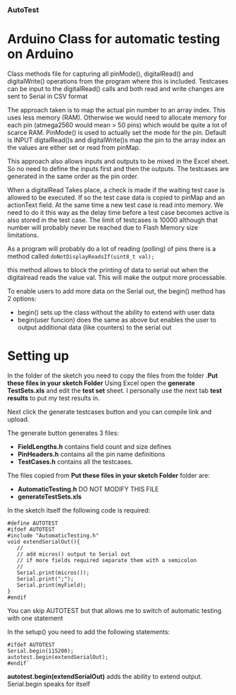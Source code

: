 ### AutoTest

# Arduino Class for automatic testing on Arduino

Class methods file for capturing all pinMode(), digitalRead() and digitalWrite() operations from the program where this is included.
Testcases can be input to the digitalRead() calls and both read and write changes are sent to Serial in CSV format

The approach taken is to map the actual pin number to an array index. This uses less memory (RAM). Otherwise we would need to allocate memory for each pin (atmega2560 would mean > 50 pins) which would be quite a lot of scarce RAM.
PinMode() is used to actually set the mode for the pin. Default is INPUT
digtalRead()s and digitalWrite()s map the pin to the array index an the values are either set or read
from pinMap.

This approach also allows inputs and outputs to be mixed in the Excel sheet. So no need to define the inputs first and then the outputs. The testcases are generated in the same order as the pin order.

When a digitalRead Takes place, a check is made if the waiting test case is allowed to be executed. If so the test case data is copied to pinMap and an actionText field. At the same time a new test case
is read into memory. We need to do it this way as the delay time before a test case becomes active is also stored in the test case. The limit of testcases is 10000 although that number will probably never be reached due to Flash Memory size limitations.

As a program will probably do a lot of reading (polling) of pins there is a method called
`doNotDisplayReadsIf(uint8_t val);`

this method allows to block the printing of data to serial out when the digitalread reads the value val. This will make the output more processable.

To enable users to add more data on the Serial out, the begin() method has 2 options:
* begin() sets up the class without the ability to extend with user data
* begin(user funcion) does the same as above but enables the user to output additional data (like counters) to the serial out

# Setting up
In the folder of the sketch you need to copy the files from the folder .**Put these files in your sketch Folder**
Using Excel open the **generate TestSets.xls** and edit the **test set** sheet. I personally use the next tab **test results** to put my test results in.

Next click the generate testcases button and you can compile link and upload.

The generate button generates 3 files:
* **FieldLengths.h** contains field count and size defines
* **PinHeaders.h** contains all the pin name definitions
* **TestCases.h** contains all the testcases.

The files copied from **Put these files in your sketch Folder** folder are:
* **AutomaticTesting.h**      DO NOT MODIFY THIS FILE
* **generateTestSets.xls**


In the sketch itself the following code is required:

```
#define AUTOTEST
#ifdef AUTOTEST
#include "AutomaticTesting.h"
void extendSerialOut(){
   //
   // add micros() output to Serial out
   // if more fields required separate them with a semicolon
   //
   Serial.print(micros());
   Serial.print(";");   
   Serial.print(myField);  
}
#endif
```
You can skip AUTOTEST but that allows me to switch of automatic testing with one statement

In the setup() you need to add the following statements:
```
#ifdef AUTOTEST
Serial.begin(115200);  
autotest.begin(extendSerialOut);
#endif`
```

**autotest.begin(extendSerialOut)** adds the ability to extend output. Serial.begin speaks for itself


